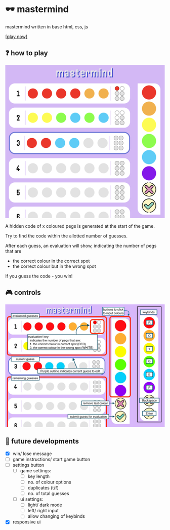 # 🕶️ mastermind

mastermind written in base html, css, js

[[play now]](https://game-mastermind.vercel.app)

## ❓ how to play

![](./readme/ui.png "ui")

A hidden code of x coloured pegs is generated at the start of the game.

Try to find the code within the allotted number of guesses.

After each guess, an evaluation will show, indicating the number of pegs that are

- the correct colour in the correct spot
- the correct colour but in the wrong spot

If you guess the code - you win!

## 🎮 controls

![](./readme/controls.png "controls")

## 📝 future developments

- [x] win/ lose message
- [ ] game instructions/ start game button
- [ ] settings button
  - [ ] game settings:
    - [ ] key length
    - [ ] no. of colour options
    - [ ] duplicates (t/f)
    - [ ] no. of total guesses
  - [ ] ui settings:
    - [ ] light/ dark mode
    - [ ] left/ right input
    - [ ] allow changing of keybinds
- [x] responsive ui
